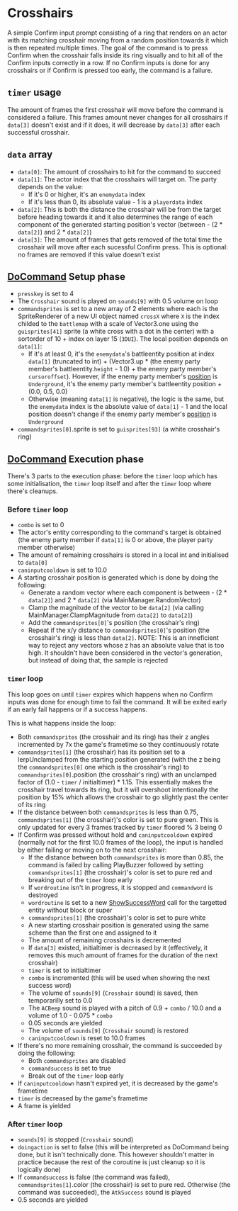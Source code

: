 # Crosshairs
A simple Confirm input prompt consisting of a ring that renders on an actor with its matching crosshair moving from a random position towards it which is then repeated multiple times. The goal of the command is to press Confirm when the crosshair falls inside its ring visually and to hit all of the Confirm inputs correctly in a row. If no Confirm inputs is done for any crosshairs or if Confirm is pressed too early, the command is a failure.

## `timer` usage
The amount of frames the first crosshair will move before the command is considered a failure. This frames amount never changes for all crosshairs if `data[3]` doesn't exist and if it does, it will decrease by `data[3]` after each successful crosshair.

## `data` array

- `data[0]`: The amount of crosshairs to hit for the command to succeed
- `data[1]`: The actor index that the crosshairs will target on. The party depends on the value:
    - If it's 0 or higher, it's an `enemydata` index
    - If it's less than 0, its absolute value - 1 is a `playerdata` index
- `data[2]`: This is both the distance the crosshair will be from the target before heading towards it and it also determines the range of each component of the generated starting position's vector (between - (2 * `data[2]`) and 2 * `data[2]`)
- `data[3]`: The amount of frames that gets removed of the total time the crosshair will move after each sucessful Confirm press. This is optional: no frames are removed if this value doesn't exist

## [DoCommand](../DoCommand.md) Setup phase

- `presskey` is set to 4
- The `Crosshair` sound is played on `sounds[9]` with 0.5 volume on loop
- `commandsprites` is set to a new array of 2 elements where each is the SpriteRenderer of a new UI object named `crossX` where `X` is the index childed to the `battlemap` with a scale of Vector3.one using the `guisprites[41]` sprite (a white cross with a dot in the center) with a sortorder of 10 + index on layer 15 (`3DUI`). The local position depends on `data[1]`:
    - If it's at least 0, it's the `enemydata`'s battleentity position at index `data[1]` (truncated to int) + (Vector3.up * (the enemy party member's battleentity.`height` - 1.0) + the enemy party member's `cursoroffset`). However, if the enemy party member's [position](../Actors%20states/BattlePosition.md) is `Underground`, it's the enemy party member's battleentity position + (0.0, 0.5, 0.0)
    - Otherwise (meaning `data[1]` is negative), the logic is the same, but the `enemydata` index is the absolute value of `data[1]` - 1 and the local position doesn't change if the enemy party member's [position](../Actors%20states/BattlePosition.md) is `Underground`
- `commandsprites[0]`.sprite is set to `guisprites[93]` (a white crosshair's ring)

## [DoCommand](../DoCommand.md) Execution phase
There's 3 parts to the execution phase: before the `timer` loop which has some initialisation, the `timer` loop itself and after the `timer` loop where there's cleanups.

### Before `timer` loop

- `combo` is set to 0
- The actor's entity corresponding to the command's target is obtained (the enemy party member if `data[1]` is 0 or above, the player party member otherwise)
- The amount of remaining crosshairs is stored in a local int and initialised to `data[0]`
- `caninputcooldown` is set to 10.0
- A starting crosshair position is generated which is done by doing the following:
    - Generate a random vector where each component is between - (2 * `data[2]`) and 2 * `data[2]` (via MainManager.RandomVector)
    - Clamp the magnitude of the vector to be `data[2]` (via calling MainManager.ClampMagnitude from `data[2]` to `data[2]`)
    - Add the `commandsprites[0]`'s position (the crosshair's ring)
    - Repeat if the x/y distance to `commandsprites[0]`'s position (the crosshair's ring) is less than `data[2]`. NOTE: This is an inneficient way to reject any vectors whose z has an absolute value that is too high. It shouldn't have been considered in the vector's generation, but instead of doing that, the sample is rejected

### `timer` loop
This loop goes on until `timer` expires which happens when no Confirm inputs was done for enough time to fail the command. It will be exited early if an early fail happens or if a success happens.

This is what happens inside the loop:

- Both `commandsprites` (the crosshair and its ring) has their z angles incremented by 7x the game's frametime so they continuously rotate
- `commandsprites[1]` (the crosshair) has its position set to a lerpUnclamped from the starting position generated (with the z being the `commandsprites[0]` one which is the crosshair's ring) to `commandsprites[0]`.position (the crosshair's ring) with an unclamped factor of (1.0 - `timer` / initialtimer) * 1.15. This essentially makes the crosshair travel towards its ring, but it will overshoot intentionally the position by 15% which allows the crosshair to go slightly past the center of its ring
- If the distance between both `commandsprites` is less than 0.75, `commandsprites[1]` (the crosshair)'s color is set to pure green. This is only updated for every 3 frames tracked by `timer` floored % 3 being 0
- If Confirm was pressed without hold and `caninputcooldown` expired (normally not for the first 10.0 frames of the loop), the input is handled by either failing or moving on to the next crosshair:
    - If the distance between both `commandsprites` is more than 0.85, the command is failed by calling PlayBuzzer followed by setting `commandsprites[1]` (the crosshair)'s color is set to pure red and breaking out of the `timer` loop early
    - If `wordroutine` isn't in progress, it is stopped and `commandword` is destroyed
    - `wordroutine` is set to a new [ShowSuccessWord](../Visual%20rendering/ShowSuccessWord.md) call for the targetted entity without block or super
    - `commandsprites[1]` (the crosshair)'s color is set to pure white
    - A new starting crosshair position is generated using the same scheme than the first one and assigned to it
    - The amount of remaining crosshairs is decremented
    - If `data[3]` existed, initialtimer is decreased by it (effectively, it removes this much amount of frames for the duration of the next crosshair)
    - `timer` is set to initialtimer
    - `combo` is incremented (this will be used when showing the next success word)
    - The volume of `sounds[9]` (`Crosshair` sound) is saved, then temporarilly set to 0.0
    - The `ACBeep` sound is played with a pitch of 0.9 + `combo` / 10.0 and a volume of 1.0 - 0.075 * `combo`
    - 0.05 seconds are yielded
    - The volume of `sounds[9]` (`Crosshair` sound) is restored
    - `caninputcooldown` is reset to 10.0 frames
- If there's no more remaining crosshair, the command is succeeded by doing the following:
    - Both `commandsprites` are disabled
    - `commandsuccess` is set to true
    - Break out of the `timer` loop early
- If `caninputcooldown` hasn't expired yet, it is decreased by the game's frametime
- `timer` is decreased by the game's frametime
- A frame is yielded

### After `timer` loop

- `sounds[9]` is stopped (`Crosshair` sound)
- `doingaction` is set to false (this will be interpreted as DoCommand being done, but it isn't technically done. This however shouldn't matter in practice because the rest of the coroutine is just cleanup so it is logically done)
- If `commandsuccess` is false (the command was failed), `commandsprites[1]`.color (the crosshair) is set to pure red. Otherwise (the command was succeeded), the `AtkSuccess` sound is played
- 0.5 seconds are yielded
